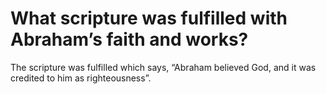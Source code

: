 # What scripture was fulfilled with Abraham’s faith and works?

The scripture was fulfilled which says, “Abraham believed God, and it was credited to him as righteousness”.

